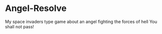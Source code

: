 # Angel-Resolve
My space invaders type game about an angel fighting the forces of hell
You shall not pass!
